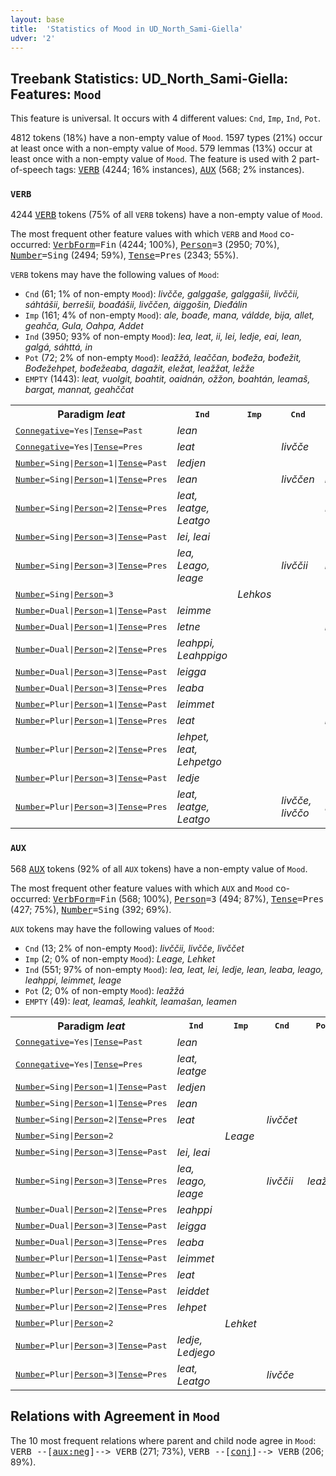 ```yaml
---
layout: base
title:  'Statistics of Mood in UD_North_Sami-Giella'
udver: '2'
---
```


## Treebank Statistics: UD_North_Sami-Giella: Features: `Mood`

This feature is universal.
It occurs with 4 different values: `Cnd`, `Imp`, `Ind`, `Pot`.

4812 tokens (18%) have a non-empty value of `Mood`.
1597 types (21%) occur at least once with a non-empty value of `Mood`.
579 lemmas (13%) occur at least once with a non-empty value of `Mood`.
The feature is used with 2 part-of-speech tags: <tt><a href="sme_giella-pos-VERB.html">VERB</a></tt> (4244; 16% instances), <tt><a href="sme_giella-pos-AUX.html">AUX</a></tt> (568; 2% instances).

### `VERB`

4244 <tt><a href="sme_giella-pos-VERB.html">VERB</a></tt> tokens (75% of all `VERB` tokens) have a non-empty value of `Mood`.

The most frequent other feature values with which `VERB` and `Mood` co-occurred: <tt><a href="sme_giella-feat-VerbForm.html">VerbForm</a></tt><tt>=Fin</tt> (4244; 100%), <tt><a href="sme_giella-feat-Person.html">Person</a></tt><tt>=3</tt> (2950; 70%), <tt><a href="sme_giella-feat-Number.html">Number</a></tt><tt>=Sing</tt> (2494; 59%), <tt><a href="sme_giella-feat-Tense.html">Tense</a></tt><tt>=Pres</tt> (2343; 55%).

`VERB` tokens may have the following values of `Mood`:

* `Cnd` (61; 1% of non-empty `Mood`): <em>livčče, galggaše, galggašii, livččii, sáhtášii, berrešii, boađášii, livččen, áiggošin, Dieđálin</em>
* `Imp` (161; 4% of non-empty `Mood`): <em>ale, boađe, mana, váldde, bija, allet, geahča, Gula, Oahpa, Addet</em>
* `Ind` (3950; 93% of non-empty `Mood`): <em>lea, leat, ii, lei, ledje, eai, lean, galgá, sáhttá, in</em>
* `Pot` (72; 2% of non-empty `Mood`): <em>leažžá, leaččan, bođeža, bođežit, Bođežehpet, bođežeaba, dagažit, eležat, leažžat, ležže</em>
* `EMPTY` (1443): <em>leat, vuolgit, boahtit, oaidnán, ožžon, boahtán, leamaš, bargat, mannat, geahččat</em>

<table>
  <tr><th>Paradigm <i>leat</i></th><th><tt>Ind</tt></th><th><tt>Imp</tt></th><th><tt>Cnd</tt></th><th><tt>Pot</tt></th></tr>
  <tr><td><tt><tt><a href="sme_giella-feat-Connegative.html">Connegative</a></tt><tt>=Yes</tt>|<tt><a href="sme_giella-feat-Tense.html">Tense</a></tt><tt>=Past</tt></tt></td><td><em>lean</em></td><td></td><td></td><td></td></tr>
  <tr><td><tt><tt><a href="sme_giella-feat-Connegative.html">Connegative</a></tt><tt>=Yes</tt>|<tt><a href="sme_giella-feat-Tense.html">Tense</a></tt><tt>=Pres</tt></tt></td><td><em>leat</em></td><td></td><td><em>livčče</em></td><td></td></tr>
  <tr><td><tt><tt><a href="sme_giella-feat-Number.html">Number</a></tt><tt>=Sing</tt>|<tt><a href="sme_giella-feat-Person.html">Person</a></tt><tt>=1</tt>|<tt><a href="sme_giella-feat-Tense.html">Tense</a></tt><tt>=Past</tt></tt></td><td><em>ledjen</em></td><td></td><td></td><td></td></tr>
  <tr><td><tt><tt><a href="sme_giella-feat-Number.html">Number</a></tt><tt>=Sing</tt>|<tt><a href="sme_giella-feat-Person.html">Person</a></tt><tt>=1</tt>|<tt><a href="sme_giella-feat-Tense.html">Tense</a></tt><tt>=Pres</tt></tt></td><td><em>lean</em></td><td></td><td><em>livččen</em></td><td><em>leaččan</em></td></tr>
  <tr><td><tt><tt><a href="sme_giella-feat-Number.html">Number</a></tt><tt>=Sing</tt>|<tt><a href="sme_giella-feat-Person.html">Person</a></tt><tt>=2</tt>|<tt><a href="sme_giella-feat-Tense.html">Tense</a></tt><tt>=Pres</tt></tt></td><td><em>leat, leatge, Leatgo</em></td><td></td><td></td><td><em>Leaččat</em></td></tr>
  <tr><td><tt><tt><a href="sme_giella-feat-Number.html">Number</a></tt><tt>=Sing</tt>|<tt><a href="sme_giella-feat-Person.html">Person</a></tt><tt>=3</tt>|<tt><a href="sme_giella-feat-Tense.html">Tense</a></tt><tt>=Past</tt></tt></td><td><em>lei, leai</em></td><td></td><td></td><td></td></tr>
  <tr><td><tt><tt><a href="sme_giella-feat-Number.html">Number</a></tt><tt>=Sing</tt>|<tt><a href="sme_giella-feat-Person.html">Person</a></tt><tt>=3</tt>|<tt><a href="sme_giella-feat-Tense.html">Tense</a></tt><tt>=Pres</tt></tt></td><td><em>lea, Leago, leage</em></td><td></td><td><em>livččii</em></td><td><em>leažžá</em></td></tr>
  <tr><td><tt><tt><a href="sme_giella-feat-Number.html">Number</a></tt><tt>=Sing</tt>|<tt><a href="sme_giella-feat-Person.html">Person</a></tt><tt>=3</tt></tt></td><td></td><td><em>Lehkos</em></td><td></td><td></td></tr>
  <tr><td><tt><tt><a href="sme_giella-feat-Number.html">Number</a></tt><tt>=Dual</tt>|<tt><a href="sme_giella-feat-Person.html">Person</a></tt><tt>=1</tt>|<tt><a href="sme_giella-feat-Tense.html">Tense</a></tt><tt>=Past</tt></tt></td><td><em>leimme</em></td><td></td><td></td><td></td></tr>
  <tr><td><tt><tt><a href="sme_giella-feat-Number.html">Number</a></tt><tt>=Dual</tt>|<tt><a href="sme_giella-feat-Person.html">Person</a></tt><tt>=1</tt>|<tt><a href="sme_giella-feat-Tense.html">Tense</a></tt><tt>=Pres</tt></tt></td><td><em>letne</em></td><td></td><td></td><td><em>ležže</em></td></tr>
  <tr><td><tt><tt><a href="sme_giella-feat-Number.html">Number</a></tt><tt>=Dual</tt>|<tt><a href="sme_giella-feat-Person.html">Person</a></tt><tt>=2</tt>|<tt><a href="sme_giella-feat-Tense.html">Tense</a></tt><tt>=Pres</tt></tt></td><td><em>leahppi, Leahppigo</em></td><td></td><td></td><td></td></tr>
  <tr><td><tt><tt><a href="sme_giella-feat-Number.html">Number</a></tt><tt>=Dual</tt>|<tt><a href="sme_giella-feat-Person.html">Person</a></tt><tt>=3</tt>|<tt><a href="sme_giella-feat-Tense.html">Tense</a></tt><tt>=Past</tt></tt></td><td><em>leigga</em></td><td></td><td></td><td></td></tr>
  <tr><td><tt><tt><a href="sme_giella-feat-Number.html">Number</a></tt><tt>=Dual</tt>|<tt><a href="sme_giella-feat-Person.html">Person</a></tt><tt>=3</tt>|<tt><a href="sme_giella-feat-Tense.html">Tense</a></tt><tt>=Pres</tt></tt></td><td><em>leaba</em></td><td></td><td></td><td></td></tr>
  <tr><td><tt><tt><a href="sme_giella-feat-Number.html">Number</a></tt><tt>=Plur</tt>|<tt><a href="sme_giella-feat-Person.html">Person</a></tt><tt>=1</tt>|<tt><a href="sme_giella-feat-Tense.html">Tense</a></tt><tt>=Past</tt></tt></td><td><em>leimmet</em></td><td></td><td></td><td></td></tr>
  <tr><td><tt><tt><a href="sme_giella-feat-Number.html">Number</a></tt><tt>=Plur</tt>|<tt><a href="sme_giella-feat-Person.html">Person</a></tt><tt>=1</tt>|<tt><a href="sme_giella-feat-Tense.html">Tense</a></tt><tt>=Pres</tt></tt></td><td><em>leat</em></td><td></td><td></td><td><em>leažžat</em></td></tr>
  <tr><td><tt><tt><a href="sme_giella-feat-Number.html">Number</a></tt><tt>=Plur</tt>|<tt><a href="sme_giella-feat-Person.html">Person</a></tt><tt>=2</tt>|<tt><a href="sme_giella-feat-Tense.html">Tense</a></tt><tt>=Pres</tt></tt></td><td><em>lehpet, leat, Lehpetgo</em></td><td></td><td></td><td></td></tr>
  <tr><td><tt><tt><a href="sme_giella-feat-Number.html">Number</a></tt><tt>=Plur</tt>|<tt><a href="sme_giella-feat-Person.html">Person</a></tt><tt>=3</tt>|<tt><a href="sme_giella-feat-Tense.html">Tense</a></tt><tt>=Past</tt></tt></td><td><em>ledje</em></td><td></td><td></td><td></td></tr>
  <tr><td><tt><tt><a href="sme_giella-feat-Number.html">Number</a></tt><tt>=Plur</tt>|<tt><a href="sme_giella-feat-Person.html">Person</a></tt><tt>=3</tt>|<tt><a href="sme_giella-feat-Tense.html">Tense</a></tt><tt>=Pres</tt></tt></td><td><em>leat, leatge, Leatgo</em></td><td></td><td><em>livčče, livččo</em></td><td><em>Ležžet</em></td></tr>
</table>

### `AUX`

568 <tt><a href="sme_giella-pos-AUX.html">AUX</a></tt> tokens (92% of all `AUX` tokens) have a non-empty value of `Mood`.

The most frequent other feature values with which `AUX` and `Mood` co-occurred: <tt><a href="sme_giella-feat-VerbForm.html">VerbForm</a></tt><tt>=Fin</tt> (568; 100%), <tt><a href="sme_giella-feat-Person.html">Person</a></tt><tt>=3</tt> (494; 87%), <tt><a href="sme_giella-feat-Tense.html">Tense</a></tt><tt>=Pres</tt> (427; 75%), <tt><a href="sme_giella-feat-Number.html">Number</a></tt><tt>=Sing</tt> (392; 69%).

`AUX` tokens may have the following values of `Mood`:

* `Cnd` (13; 2% of non-empty `Mood`): <em>livččii, livčče, livččet</em>
* `Imp` (2; 0% of non-empty `Mood`): <em>Leage, Lehket</em>
* `Ind` (551; 97% of non-empty `Mood`): <em>lea, leat, lei, ledje, lean, leaba, leago, leahppi, leimmet, leage</em>
* `Pot` (2; 0% of non-empty `Mood`): <em>leažžá</em>
* `EMPTY` (49): <em>leat, leamaš, leahkit, leamašan, leamen</em>

<table>
  <tr><th>Paradigm <i>leat</i></th><th><tt>Ind</tt></th><th><tt>Imp</tt></th><th><tt>Cnd</tt></th><th><tt>Pot</tt></th></tr>
  <tr><td><tt><tt><a href="sme_giella-feat-Connegative.html">Connegative</a></tt><tt>=Yes</tt>|<tt><a href="sme_giella-feat-Tense.html">Tense</a></tt><tt>=Past</tt></tt></td><td><em>lean</em></td><td></td><td></td><td></td></tr>
  <tr><td><tt><tt><a href="sme_giella-feat-Connegative.html">Connegative</a></tt><tt>=Yes</tt>|<tt><a href="sme_giella-feat-Tense.html">Tense</a></tt><tt>=Pres</tt></tt></td><td><em>leat, leatge</em></td><td></td><td></td><td></td></tr>
  <tr><td><tt><tt><a href="sme_giella-feat-Number.html">Number</a></tt><tt>=Sing</tt>|<tt><a href="sme_giella-feat-Person.html">Person</a></tt><tt>=1</tt>|<tt><a href="sme_giella-feat-Tense.html">Tense</a></tt><tt>=Past</tt></tt></td><td><em>ledjen</em></td><td></td><td></td><td></td></tr>
  <tr><td><tt><tt><a href="sme_giella-feat-Number.html">Number</a></tt><tt>=Sing</tt>|<tt><a href="sme_giella-feat-Person.html">Person</a></tt><tt>=1</tt>|<tt><a href="sme_giella-feat-Tense.html">Tense</a></tt><tt>=Pres</tt></tt></td><td><em>lean</em></td><td></td><td></td><td></td></tr>
  <tr><td><tt><tt><a href="sme_giella-feat-Number.html">Number</a></tt><tt>=Sing</tt>|<tt><a href="sme_giella-feat-Person.html">Person</a></tt><tt>=2</tt>|<tt><a href="sme_giella-feat-Tense.html">Tense</a></tt><tt>=Pres</tt></tt></td><td><em>leat</em></td><td></td><td><em>livččet</em></td><td></td></tr>
  <tr><td><tt><tt><a href="sme_giella-feat-Number.html">Number</a></tt><tt>=Sing</tt>|<tt><a href="sme_giella-feat-Person.html">Person</a></tt><tt>=2</tt></tt></td><td></td><td><em>Leage</em></td><td></td><td></td></tr>
  <tr><td><tt><tt><a href="sme_giella-feat-Number.html">Number</a></tt><tt>=Sing</tt>|<tt><a href="sme_giella-feat-Person.html">Person</a></tt><tt>=3</tt>|<tt><a href="sme_giella-feat-Tense.html">Tense</a></tt><tt>=Past</tt></tt></td><td><em>lei, leai</em></td><td></td><td></td><td></td></tr>
  <tr><td><tt><tt><a href="sme_giella-feat-Number.html">Number</a></tt><tt>=Sing</tt>|<tt><a href="sme_giella-feat-Person.html">Person</a></tt><tt>=3</tt>|<tt><a href="sme_giella-feat-Tense.html">Tense</a></tt><tt>=Pres</tt></tt></td><td><em>lea, leago, leage</em></td><td></td><td><em>livččii</em></td><td><em>leažžá</em></td></tr>
  <tr><td><tt><tt><a href="sme_giella-feat-Number.html">Number</a></tt><tt>=Dual</tt>|<tt><a href="sme_giella-feat-Person.html">Person</a></tt><tt>=2</tt>|<tt><a href="sme_giella-feat-Tense.html">Tense</a></tt><tt>=Pres</tt></tt></td><td><em>leahppi</em></td><td></td><td></td><td></td></tr>
  <tr><td><tt><tt><a href="sme_giella-feat-Number.html">Number</a></tt><tt>=Dual</tt>|<tt><a href="sme_giella-feat-Person.html">Person</a></tt><tt>=3</tt>|<tt><a href="sme_giella-feat-Tense.html">Tense</a></tt><tt>=Past</tt></tt></td><td><em>leigga</em></td><td></td><td></td><td></td></tr>
  <tr><td><tt><tt><a href="sme_giella-feat-Number.html">Number</a></tt><tt>=Dual</tt>|<tt><a href="sme_giella-feat-Person.html">Person</a></tt><tt>=3</tt>|<tt><a href="sme_giella-feat-Tense.html">Tense</a></tt><tt>=Pres</tt></tt></td><td><em>leaba</em></td><td></td><td></td><td></td></tr>
  <tr><td><tt><tt><a href="sme_giella-feat-Number.html">Number</a></tt><tt>=Plur</tt>|<tt><a href="sme_giella-feat-Person.html">Person</a></tt><tt>=1</tt>|<tt><a href="sme_giella-feat-Tense.html">Tense</a></tt><tt>=Past</tt></tt></td><td><em>leimmet</em></td><td></td><td></td><td></td></tr>
  <tr><td><tt><tt><a href="sme_giella-feat-Number.html">Number</a></tt><tt>=Plur</tt>|<tt><a href="sme_giella-feat-Person.html">Person</a></tt><tt>=1</tt>|<tt><a href="sme_giella-feat-Tense.html">Tense</a></tt><tt>=Pres</tt></tt></td><td><em>leat</em></td><td></td><td></td><td></td></tr>
  <tr><td><tt><tt><a href="sme_giella-feat-Number.html">Number</a></tt><tt>=Plur</tt>|<tt><a href="sme_giella-feat-Person.html">Person</a></tt><tt>=2</tt>|<tt><a href="sme_giella-feat-Tense.html">Tense</a></tt><tt>=Past</tt></tt></td><td><em>leiddet</em></td><td></td><td></td><td></td></tr>
  <tr><td><tt><tt><a href="sme_giella-feat-Number.html">Number</a></tt><tt>=Plur</tt>|<tt><a href="sme_giella-feat-Person.html">Person</a></tt><tt>=2</tt>|<tt><a href="sme_giella-feat-Tense.html">Tense</a></tt><tt>=Pres</tt></tt></td><td><em>lehpet</em></td><td></td><td></td><td></td></tr>
  <tr><td><tt><tt><a href="sme_giella-feat-Number.html">Number</a></tt><tt>=Plur</tt>|<tt><a href="sme_giella-feat-Person.html">Person</a></tt><tt>=2</tt></tt></td><td></td><td><em>Lehket</em></td><td></td><td></td></tr>
  <tr><td><tt><tt><a href="sme_giella-feat-Number.html">Number</a></tt><tt>=Plur</tt>|<tt><a href="sme_giella-feat-Person.html">Person</a></tt><tt>=3</tt>|<tt><a href="sme_giella-feat-Tense.html">Tense</a></tt><tt>=Past</tt></tt></td><td><em>ledje, Ledjego</em></td><td></td><td></td><td></td></tr>
  <tr><td><tt><tt><a href="sme_giella-feat-Number.html">Number</a></tt><tt>=Plur</tt>|<tt><a href="sme_giella-feat-Person.html">Person</a></tt><tt>=3</tt>|<tt><a href="sme_giella-feat-Tense.html">Tense</a></tt><tt>=Pres</tt></tt></td><td><em>leat, Leatgo</em></td><td></td><td><em>livčče</em></td><td></td></tr>
</table>

## Relations with Agreement in `Mood`

The 10 most frequent relations where parent and child node agree in `Mood`:
<tt>VERB --[<tt><a href="sme_giella-dep-aux-neg.html">aux:neg</a></tt>]--> VERB</tt> (271; 73%),
<tt>VERB --[<tt><a href="sme_giella-dep-conj.html">conj</a></tt>]--> VERB</tt> (206; 89%).

